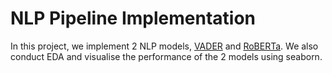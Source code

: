 # NLP Pipeline Implementation
In this project, we implement 2 NLP models, [VADER](https://pypi.org/project/vaderSentiment) and [RoBERTa](https://huggingface.co/docs/transformers/model_doc/roberta). We also conduct EDA and visualise the performance of the 2 models using seaborn.
